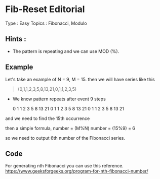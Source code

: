 
# Fib-Reset Editorial

Type : Easy
Topics : Fibonacci, Modulo

## Hints :

-  The pattern is repeating and we can use MOD (%).

## Example

Let's take an example of N = 9, M = 15.
then we will have series like this

> (0,1,1,2,3,5,8,13,21,0,1,1,2,3,5)


- We know pattern repeats after event 9 steps 

    0  1  1  2  3  5  8  13  21
    0  1  1  2  3  5  8  13  21
    0  1  1  2  3  5  8  13  21

and we need to find the 15th occurrence 

then a simple formula,
 number = (M%N)
 number = (15%9) = 6

so we need to output 6th number of the Fibonacci series.

## Code

For generating nth Fibonacci you can use this reference.
https://www.geeksforgeeks.org/program-for-nth-fibonacci-number/
